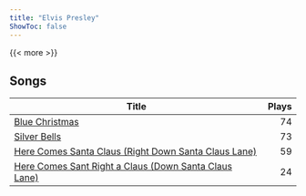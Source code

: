 ```yaml
---
title: "Elvis Presley"
ShowToc: false
---
```


{{< more >}}

## Songs
Title | Plays 
----- | -----: 
[Blue Christmas](/songs/blue-christmas) | 74
[Silver Bells](/songs/silver-bells) | 73
[Here Comes Santa Claus (Right Down Santa Claus Lane)](/songs/here-comes-santa-claus-right-down-santa-claus-lane) | 59
[Here Comes Sant Right a Claus (Down Santa Claus Lane)](/songs/here-comes-sant-right-a-claus-down-santa-claus-lane) | 24

